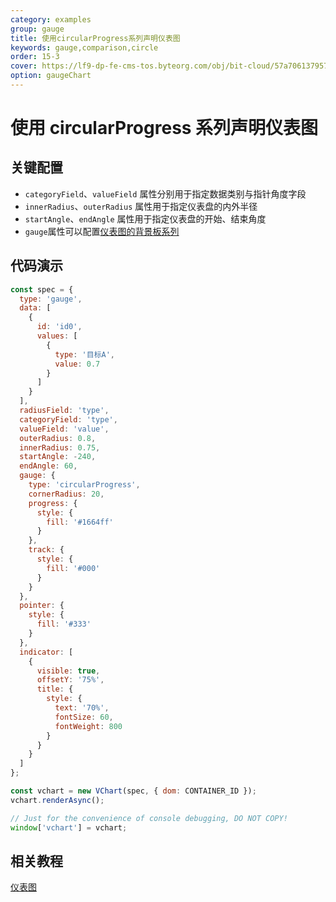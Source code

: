 ```yaml
---
category: examples
group: gauge
title: 使用circularProgress系列声明仪表图
keywords: gauge,comparison,circle
order: 15-3
cover: https://lf9-dp-fe-cms-tos.byteorg.com/obj/bit-cloud/57a706137957fce7388f3ab0b.png
option: gaugeChart
---
```


# 使用 circularProgress 系列声明仪表图

## 关键配置

- `categoryField`、`valueField` 属性分别用于指定数据类别与指针角度字段
- `innerRadius`、`outerRadius` 属性用于指定仪表盘的内外半径
- `startAngle`、`endAngle` 属性用于指定仪表盘的开始、结束角度
- `gauge`属性可以配置[仪表图的背景板系列](../../option/gaugeChart#gauge)

## 代码演示

```javascript livedemo
const spec = {
  type: 'gauge',
  data: [
    {
      id: 'id0',
      values: [
        {
          type: '目标A',
          value: 0.7
        }
      ]
    }
  ],
  radiusField: 'type',
  categoryField: 'type',
  valueField: 'value',
  outerRadius: 0.8,
  innerRadius: 0.75,
  startAngle: -240,
  endAngle: 60,
  gauge: {
    type: 'circularProgress',
    cornerRadius: 20,
    progress: {
      style: {
        fill: '#1664ff'
      }
    },
    track: {
      style: {
        fill: '#000'
      }
    }
  },
  pointer: {
    style: {
      fill: '#333'
    }
  },
  indicator: [
    {
      visible: true,
      offsetY: '75%',
      title: {
        style: {
          text: '70%',
          fontSize: 60,
          fontWeight: 800
        }
      }
    }
  ]
};

const vchart = new VChart(spec, { dom: CONTAINER_ID });
vchart.renderAsync();

// Just for the convenience of console debugging, DO NOT COPY!
window['vchart'] = vchart;
```

## 相关教程

[仪表图](link)
